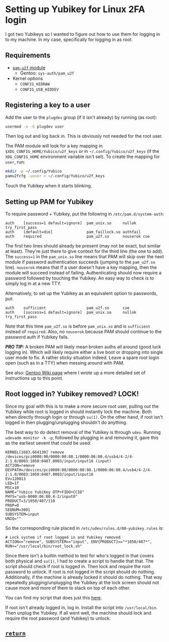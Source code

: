 # Setting up Yubikey for Linux 2FA login
I got two Yubikeys so I wanted to figure out how to use them for logging in to my machine.
In my case, specifically for logging in as root.

## Requirements
 * [`pam-u2f` module][pam-u2f]
   * Gentoo: `sys-auth/pam_u2f`
 * Kernel options
   * `CONFIG_HIDRAW`
   * `CONFIG_USB_HIDDEV`

## Registering a key to a user
Add the user to the `plugdev` group (if it isn't already) by running (as root):
```bash
usermod -a -G plugdev user
```
Then log out and log back in.
This is obviously not needed for the root user.

The PAM module will look for a key mapping in `$XDG_CONFIG_HOME/Yubico/u2f_keys` or in `~/.config/Yubico/u2f_keys` (if the `XDG_CONFIG_HOME` environment variable isn't set).
To create the mapping for `user`, run:
```bash
mkdir -p ~/.config/Yubico
pamu2fcfg -uuser > ~/.config/Yubico/u2f_keys
```
Touch the Yubikey when it starts blinking.

## Setting up PAM for Yubikey
To require password + Yubikey, put the following in `/etc/pam.d/system-auth`:
```pam
auth    [success=1 default=ignore]  pam_unix.so     nullok try_first_pass
auth    [default=die]               pam_faillock.so authfail
auth    required                    pam_u2f.so      nouserok cue
```
The first two lines should already be present (may not be exact, but similar at least).
They're just there to give context for the third line (the one to add).
The `success=1` in the `pam_unix.so` line means that PAM will skip over the next module if password authentication succeeds (jumping to the `pam_u2f.so` line).
`nouserok` means that If a user doesn't have a key mapping, then the module will succeed instead of failing.
Authenticating should now require a password followed by touching the Yubikey.
An easy way to check is to simply log in at a new TTY.

Alternatively, to set up the Yubikey as an equivalent option to passwords, put:
```pam
auth    sufficient                  pam_u2f.so      cue
auth    [success=1 default=ignore]  pam_unix.so     nullok try_first_pass
```
Note that this time `pam_u2f.so` is before `pam_unix.so` and is `sufficient` instead of `required`.
Also, no `nouserok` because PAM should continue to the password auth if Yubikey fails.

***PRO TIP:***
A broken PAM will likely mean broken auths all around (good luck logging in).
Which will likely require either a live boot or dropping into single user mode to fix.
A rather sticky situation indeed.
Leave a spare root login open (such as in a TTY) when messing around with PAM.

See also: [Gentoo Wiki page][yubikey gentoo wiki] where I wrote up a more detailed set of instructions up to this point.

## Root logged in? Yubikey removed? LOCK!
Since my goal with this is to make a more secure root user, pulling out the Yubikey while root is logged in should instantly lock the machine.
Both when directly through login or through `su(1)`.
On the other hand, if root isn't logged in then plugging/unplugging shouldn't do anything.

The best way to do detect removal of the Yubikey is through `udev`.
Running `udevadm monitor -k -p`, followed by plugging in and removing it, gave this as the earliest uevent that could be used:
```
KERNEL[1683.664130] remove   /devices/pci0000:00/0000:00:08.1/0000:06:00.4/usb4/4-2/4-2:1.0/0003:1050:0407.0003/input/input16 (input)
ACTION=remove
DEVPATH=/devices/pci0000:00/0000:00:08.1/0000:06:00.4/usb4/4-2/4-2:1.0/0003:1050:0407.0003/input/input16
EV=120013
LED=1f
MSC=10
NAME="Yubico YubiKey OTP+FIDO+CCID"
PHYS="usb-0000:06:00.4-2/input0"
PRODUCT=3/1050/407/110
PROP=0
SEQNUM=3001
SUBSYSTEM=input
UNIQ=""
```
So the corresponding rule placed in `/etc/udev/rules.d/00-yubikey.rules` is:
```udev
# Lock system if root logged in and Yubikey removed
ACTION=="remove", SUBSYSTEM=="input", ENV{PRODUCT}=="*1050/407*", RUN+="/usr/local/bin/root_lock.sh"
```

Since there isn't a builtin method to test for who's logged in that covers both physical and `su(1)`, I had to create a script to handle that that.
The script should check if root is logged in.
Then lock and require the root password to unlock.
If root is not logged in the script should do nothing.
Additionally, if the machine is already locked it should do nothing.
That way repeatedly plugging/unplugging the Yubikey at the lock screen should not cause more and more of them to stack on top of each other.

You can find my script that does just this [here][root_lock.sh].

If root isn't already logged in, log in.
Install the script into `/usr/local/bin`.
Then unplug the Yubikey.
If all went well, the machine should lock and require the root password (and Yubikey) to unlock.

<h2><a href='https://github.com/xxc3nsoredxx'><code>return</code></a></h2>


<!-- link refs -->
[pam-u2f]: https://github.com/Yubico/pam-u2f
[yubikey gentoo wiki]: https://wiki.gentoo.org/wiki/YubiKey
[root_lock.sh]: https://github.com/xxc3nsoredxx/misc-utils/blob/master/root_lock/root_lock.sh
